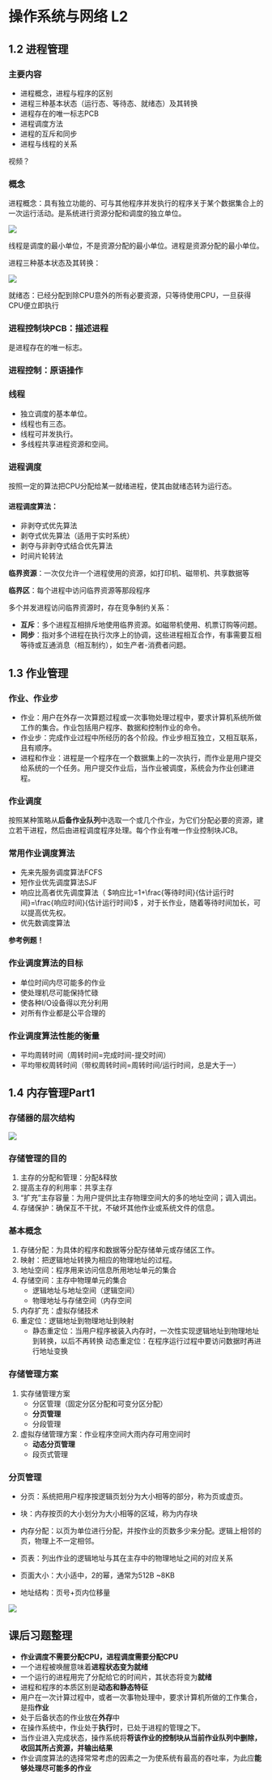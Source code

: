 # 操作系统与网络 L2

## 1.2 进程管理

### 主要内容

- 进程概念，进程与程序的区别
- 进程三种基本状态（运行态、等待态、就绪态）及其转换
- 进程存在的唯一标志PCB
- 进程调度方法
- 进程的互斥和同步
- 进程与线程的关系

视频？

### 概念

进程概念：具有独立功能的、可与其他程序并发执行的程序关于某个数据集合上的一次运行活动。是系统进行资源分配和调度的独立单位。

![](pictures/L2_1.png)

线程是调度的最小单位，不是资源分配的最小单位。进程是资源分配的最小单位。

进程三种基本状态及其转换：

![](pictures/L2_2.png)

就绪态：已经分配到除CPU意外的所有必要资源，只等待使用CPU，一旦获得CPU便立即执行

### 进程控制块PCB：描述进程

是进程存在的唯一标志。

### 进程控制：原语操作

### 线程

 - 独立调度的基本单位。
 - 线程也有三态。
 - 线程可并发执行。
 - 多线程共享进程资源和空间。


### 进程调度

按照一定的算法把CPU分配给某一就绪进程，使其由就绪态转为运行态。

#### 进程调度算法：

- 非剥夺式优先算法
- 剥夺式优先算法（适用于实时系统）
- 剥夺与非剥夺式结合优先算法
- 时间片轮转法

**临界资源**：一次仅允许一个进程使用的资源，如打印机、磁带机、共享数据等

**临界区**：每个进程中访问临界资源等那段程序

多个并发进程访问临界资源时，存在竞争制约关系：

- **互斥**：多个进程互相排斥地使用临界资源。如磁带机使用、机票订购等问题。
- **同步**：指对多个进程在执行次序上的协调，这些进程相互合作，有事需要互相等待或互通消息（相互制约），如生产者-消费者问题。


## 1.3 作业管理

### 作业、作业步

- 作业：用户在外存一次算题过程或一次事物处理过程中，要求计算机系统所做工作的集合。作业包括用户程序、数据和控制作业的命令。
- 作业步：完成作业过程中所经历的各个阶段。作业步相互独立，又相互联系，且有顺序。
- 进程和作业：进程是一个程序在一个数据集上的一次执行，而作业是用户提交给系统的一个任务。用户提交作业后，当作业被调度，系统会为作业创建进程。

### 作业调度

按照某种策略从**后备作业队列**中选取一个或几个作业，为它们分配必要的资源，建立若干进程，然后由进程调度程序处理。每个作业有唯一作业控制块JCB。

### 常用作业调度算法

- 先来先服务调度算法FCFS
- 短作业优先调度算法SJF
- 响应比高者优先调度算法（ $响应比=1+\frac{等待时间}{估计运行时间}=\frac{响应时间}{估计运行时间}$ ，对于长作业，随着等待时间加长，可以提高优先权。
- 优先数调度算法

**参考例题！**

### 作业调度算法的目标

- 单位时间内尽可能多的作业
- 使处理机尽可能保持忙碌
- 使各种I/O设备得以充分利用
- 对所有作业都是公平合理的

### 作业调度算法性能的衡量

- 平均周转时间（周转时间=完成时间-提交时间）
- 平均带权周转时间（带权周转时间=周转时间/运行时间，总是大于一）


## 1.4 内存管理Part1

### 存储器的层次结构

![](pictures/L2_3.png)

### 存储管理的目的

1. 主存的分配和管理：分配&释放
2. 提高主存的利用率：共享主存
3. “扩充”主存容量：为用户提供比主存物理空间大的多的地址空间；调入调出。
4. 存储保护：确保互不干扰，不破坏其他作业或系统文件的信息。

### 基本概念

1. 存储分配：为具体的程序和数据等分配存储单元或存储区工作。
2. 映射：把逻辑地址转换为相应的物理地址的过程。
3. 地址空间：程序用来访问信息所用地址单元的集合
4. 存储空间：主存中物理单元的集合
	- 逻辑地址与地址空间（逻辑空间）
	- 物理地址与存储空间（内存空间
5. 内存扩充：虚拟存储技术
6. 重定位：逻辑地址到物理地址到映射
	- 静态重定位：当用户程序被装入内存时，一次性实现逻辑地址到物理地址到转换，以后不再转换
动态重定位：在程序运行过程中要访问数据时再进行地址变换


### 存储管理方案
1. 实存储管理方案
	- 分区管理（固定分区分配和可变分区分配）
	- **分页管理**
	- 分段管理
2. 虚拟存储管理方案：作业程序空间大雨内存可用空间时
	- **动态分页管理**
	- 段页式管理


### 分页管理

- 分页：系统把用户程序按逻辑页划分为大小相等的部分，称为页或虚页。
- 块：内存按页的大小划分为大小相等的区域，称为内存块
- 内存分配：以页为单位进行分配，并按作业的页数多少来分配。逻辑上相邻的页，物理上不一定相邻。
- 页表：列出作业的逻辑地址与其在主存中的物理地址之间的对应关系
- 页面大小：大小适中，2的幂，通常为512B ~8KB 

- 地址结构：页号+页内位移量

![](pictures/L2_4.png)


## 课后习题整理

- **作业调度不需要分配CPU，进程调度需要分配CPU**
- 一个进程被唤醒意味着**进程状态变为就绪**
- 一个运行的进程用完了分配给它的时间片，其状态将变为**就绪**
- 进程和程序的本质区别是**动态和静态特征**
- 用户在一次计算过程中，或者一次事物处理中，要求计算机所做的工作集合，是指**作业**
- 处于后备状态的作业放在**外存**中
- 在操作系统中，作业处于**执行**时，已处于进程的管理之下。
- 当作业进入完成状态，操作系统将**将该作业的控制块从当前作业队列中删除，收回其所占资源，并输出结果**
- 作业调度算法的选择常常考虑的因素之一为使系统有最高的吞吐率，为此应**能够处理尽可能多的作业**
